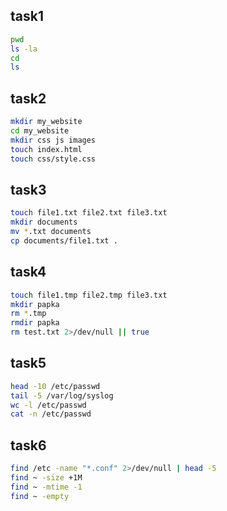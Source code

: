 ## task1

```bash
pwd
ls -la
cd 
ls
```

## task2

```bash
mkdir my_website
cd my_website
mkdir css js images
touch index.html
touch css/style.css
```

## task3

```bash
touch file1.txt file2.txt file3.txt
mkdir documents
mv *.txt documents
cp documents/file1.txt .
```

## task4

```bash
touch file1.tmp file2.tmp file3.txt
mkdir papka
rm *.tmp
rmdir papka
rm test.txt 2>/dev/null || true
```

## task5

```bash
head -10 /etc/passwd
tail -5 /var/log/syslog
wc -l /etc/passwd
cat -n /etc/passwd
```

## task6

```bash
find /etc -name "*.conf" 2>/dev/null | head -5 
find ~ -size +1M 
find ~ -mtime -1 
find ~ -empty 
```